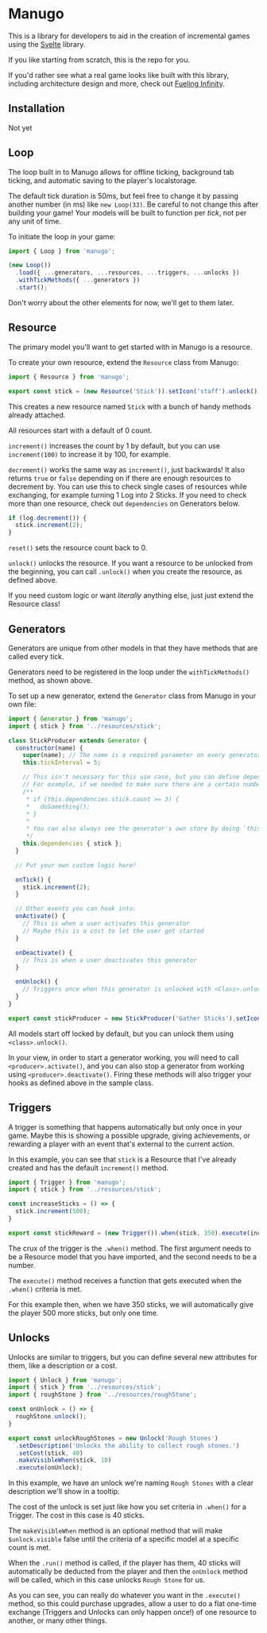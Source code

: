 # Manugo

This is a library for developers to aid in the creation of incremental games using the [Svelte](//github.com/sveltejs/svelte/) library.

If you like starting from scratch, this is the repo for you.

If you'd rather see what a real game looks like built with this library, including architecture design and more, check out [Fueling Infinity](//github.com/calebanthony/fuelinginfinity/).

## Installation
Not yet

## Loop
The loop built in to Manugo allows for offline ticking, background tab ticking, and automatic saving to the player's localstorage.

The default tick duration is 50ms, but feel free to change it by passing another number (in ms) like `new Loop(33)`. Be careful to not change this after building your game! Your models will be built to function per *tick*, not per any unit of time.

To initiate the loop in your game:

```js
import { Loop } from 'manugo';

(new Loop())
  .load({ ...generators, ...resources, ...triggers, ...unlocks })
  .withTickMethods({ ...generators })
  .start();
```

Don't worry about the other elements for now, we'll get to them later.

## Resource
The primary model you'll want to get started with in Manugo is a resource.

To create your own resource, extend the `Resource` class from Manugo:

```js
import { Resource } from 'manugo';

export const stick = (new Resource('Stick')).setIcon('staff').unlock();
```

This creates a new resource named `Stick` with a bunch of handy methods already attached.

All resources start with a default of 0 count.

`increment()` increases the count by 1 by default, but you can use `increment(100)` to increase it by 100, for example.

`decrement()` works the same way as `increment()`, just backwards! It also returns `true` or `false` depending on if there are enough resources to decrement by. You can use this to check single cases of resources while exchanging, for example turning 1 Log into 2 Sticks. If you need to check more than one resource, check out `dependencies` on Generators below.

```js
if (log.decrement()) {
  stick.increment(2);
}
```

`reset()` sets the resource count back to 0.

`unlock()` unlocks the resource. If you want a resource to be unlocked from the beginning, you can call `.unlock()` when you create the resource, as defined above.

If you need custom logic or want *literally* anything else, just just extend the Resource class!

## Generators
Generators are unique from other models in that they have methods that are called every tick.

Generators need to be registered in the loop under the `withTickMethods()` method, as shown above.

To set up a new generator, extend the `Generator` class from Manugo in your own file:

```js
import { Generator } from 'manugo';
import { stick } from '../resources/stick';

class StickProducer extends Generator {
  constructor(name) {
    super(name); // The name is a required parameter on every generator, don't forget to include it!
    this.tickInterval = 5;

    // This isn't necessary for this use case, but you can define dependencies to access their store values.
    // For example, if we needed to make sure there are a certain number of sticks before doing something:
    /**
     * if (this.dependencies.stick.count >= 3) {
     *   doSomething();
     * }
     * 
     * You can also always see the generator's own store by doing `this.dependencies.self`
     */
    this.dependencies { stick };
  }

  // Put your own custom logic here!

  onTick() {
    stick.increment(2);
  }

  // Other events you can hook into:
  onActivate() {
    // This is when a user activates this generator
    // Maybe this is a cost to let the user get started
  }

  onDeactivate() {
    // This is when a user deactivates this generator
  }

  onUnlock() {
    // Triggers once when this generator is unlocked with <Class>.unlock()
  }
}

export const stickProducer = new StickProducer('Gather Sticks').setIcon('staff');
```

All models start off locked by default, but you can unlock them using `<class>.unlock()`.

In your view, in order to start a generator working, you will need to call `<producer>.activate()`, and you can also stop a generator from working using `<producer>.deactivate()`. Firing these methods will also trigger your hooks as defined above in the sample class.

## Triggers
A trigger is something that happens automatically but only once in your game. Maybe this is showing a possible upgrade, giving achievements, or rewarding a player with an event that's external to the current action.

In this example, you can see that `stick` is a Resource that I've already created and has the default `increment()` method.

```js
import { Trigger } from 'manugo';
import { stick } from '../resources/stick';

const increaseSticks = () => {
  stick.increment(500);
}

export const stickReward = (new Trigger()).when(stick, 350).execute(increaseSticks);
```

The crux of the trigger is the `.when()` method. The first argument needs to be a Resource model that you have imported, and the second needs to be a number.

The `execute()` method receives a function that gets executed when the `.when()` criteria is met.

For this example then, when we have 350 sticks, we will automatically give the player 500 more sticks, but only one time.

## Unlocks
Unlocks are similar to triggers, but you can define several new attributes for them, like a description or a cost.

```js
import { Unlock } from 'manugo';
import { stick } from '../resources/stick';
import { roughStone } from '../resources/roughStone';

const onUnlock = () => {
  roughStone.unlock();
}

export const unlockRoughStones = new Unlock('Rough Stones')
  .setDescription('Unlocks the ability to collect rough stones.')
  .setCost(stick, 40)
  .makeVisibleWhen(stick, 10)
  .execute(onUnlock);
```

In this example, we have an unlock we're naming `Rough Stones` with a clear description we'll show in a tooltip.

The cost of the unlock is set just like how you set criteria in `.when()` for a Trigger. The cost in this case is 40 sticks.

The `makeVisibleWhen` method is an optional method that will make `$unlock.visible` false until the criteria of a specific model at a specific count is met.

When the `.run()` method is called, if the player has them, 40 sticks will automatically be deducted from the player and then the `onUnlock` method will be called, which in this case unlocks `Rough Stone` for us.

As you can see, you can really do whatever you want in the `.execute()` method, so this could purchase upgrades, allow a user to do a flat one-time exchange (Triggers and Unlocks can only happen once!) of one resource to another, or many other things.
